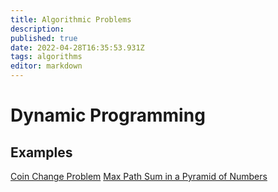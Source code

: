```yaml
---
title: Algorithmic Problems
description: 
published: true
date: 2022-04-28T16:35:53.931Z
tags: algorithms
editor: markdown
---
```


# Dynamic Programming

## Examples
[Coin Change Problem](/computer-science/algorithms-and-data-structures/algorithmic-problems/coin-change-problem)
[Max Path Sum in a Pyramid of Numbers](/computer-science/algorithms-and-data-structures/algorithmic-problems/max-path-sum-in-a-pyramid-of-numbers)